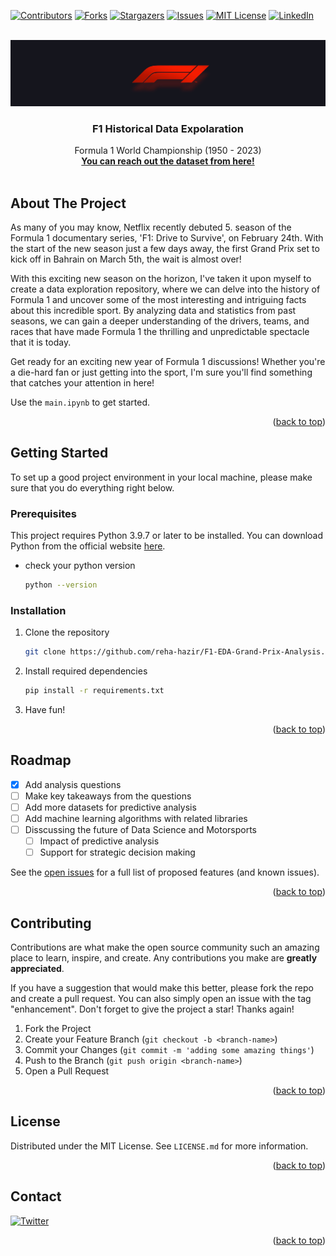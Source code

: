 <!-- Improved compatibility of back to top link: See: https://github.com/othneildrew/Best-README-Template/pull/73 -->
<a name="readme-top"></a>
<!--
*** Thanks for checking out the Best-README-Template. If you have a suggestion
*** that would make this better, please fork the repo and create a pull request
*** or simply open an issue with the tag "enhancement".
*** Don't forget to give the project a star!
*** Thanks again! Now go create something AMAZING! :D
-->



<!-- PROJECT SHIELDS -->
<!--
*** I'm using markdown "reference style" links for readability.
*** Reference links are enclosed in brackets [ ] instead of parentheses ( ).
*** See the bottom of this document for the declaration of the reference variables
*** for contributors-url, forks-url, etc. This is an optional, concise syntax you may use.
*** https://www.markdownguide.org/basic-syntax/#reference-style-links
-->
[![Contributors][contributors-shield]][contributors-url]
[![Forks][forks-shield]][forks-url]
[![Stargazers][stars-shield]][stars-url]
[![Issues][issues-shield]][issues-url]
[![MIT License][license-shield]][license-url]
[![LinkedIn][linkedin-shield]][linkedin-url]



<!-- PROJECT LOGO -->
<br />
<div align="center">
  <a href="https://github.com/othneildrew/Best-README-Template">
    <img src="dataset-cover.jpg" alt="Logo" width="" height="">
  </a>

  <h3 align="center">F1 Historical Data Expolaration</h3>

  <p align="center">
    Formula 1 World Championship (1950 - 2023)
    <br />
    <a href="https://www.kaggle.com/datasets/rohanrao/formula-1-world-championship-1950-2020"><strong>You can reach out the dataset from here!</strong></a>
    <br />
    <br />
  </p>
</div>

<!-- ABOUT THE PROJECT -->
## About The Project

As many of you may know, Netflix recently debuted 5. season of the Formula 1 documentary series, 'F1: Drive to Survive', on February 24th. With the start of the new season just a few days away, the first Grand Prix set to kick off in Bahrain on March 5th, the wait is almost over!

With this exciting new season on the horizon, I've taken it upon myself to create a data exploration repository, where we can delve into the history of Formula 1 and uncover some of the most interesting and intriguing facts about this incredible sport. By analyzing data and statistics from past seasons, we can gain a deeper understanding of the drivers, teams, and races that have made Formula 1 the thrilling and unpredictable spectacle that it is today. 

Get ready for an exciting new year of Formula 1 discussions! Whether you're a die-hard fan or just getting into the sport, I'm sure you'll find something that catches your attention in here!

Use the `main.ipynb` to get started.

<p align="right">(<a href="#readme-top">back to top</a>)</p>


<!-- GETTING STARTED -->
## Getting Started

To set up a good project environment in your local machine, please make sure that you do everything right below.

### Prerequisites

This project requires Python 3.9.7 or later to be installed. You can download Python from the official website [here](https://www.python.org/downloads/).

* check your python version
  ```sh
  python --version
  ```

### Installation

1. Clone the repository
   ```sh
   git clone https://github.com/reha-hazir/F1-EDA-Grand-Prix-Analysis.git
   ```
2. Install required dependencies
   ```sh
   pip install -r requirements.txt
   ```
3. Have fun!

<p align="right">(<a href="#readme-top">back to top</a>)</p>


<!-- ROADMAP -->
## Roadmap

- [x] Add analysis questions
- [ ] Make key takeaways from the questions
- [ ] Add more datasets for predictive analysis
- [ ] Add machine learning algorithms with related libraries
- [ ] Disscussing the future of Data Science and Motorsports
  - [ ] Impact of predictive analysis
  - [ ] Support for strategic decision making

See the [open issues](https://github.com/reha-hazir/F1-EDA-Grand-Prix-Analysis/issues) for a full list of proposed features (and known issues).

<p align="right">(<a href="#readme-top">back to top</a>)</p>



<!-- CONTRIBUTING -->
## Contributing

Contributions are what make the open source community such an amazing place to learn, inspire, and create. Any contributions you make are **greatly appreciated**.

If you have a suggestion that would make this better, please fork the repo and create a pull request. You can also simply open an issue with the tag "enhancement".
Don't forget to give the project a star! Thanks again!

1. Fork the Project
2. Create your Feature Branch (`git checkout -b <branch-name>`)
3. Commit your Changes (`git commit -m 'adding some amazing things'`)
4. Push to the Branch (`git push origin <branch-name>`)
5. Open a Pull Request

<p align="right">(<a href="#readme-top">back to top</a>)</p>



<!-- LICENSE -->
## License

Distributed under the MIT License. See `LICENSE.md` for more information.

<p align="right">(<a href="#readme-top">back to top</a>)</p>



<!-- CONTACT -->
## Contact

[![Twitter][twitter-shield]][twitter-url]


<p align="right">(<a href="#readme-top">back to top</a>)</p>


<!-- MARKDOWN LINKS & IMAGES -->
<!-- https://www.markdownguide.org/basic-syntax/#reference-style-links -->
[contributors-shield]: https://img.shields.io/github/contributors-anon/reha-hazir/F1-EDA-Grand-Prix-Analysis?color=red&style=for-the-badge
[contributors-url]: https://github.com/reha-hazir/F1-EDA-Grand-Prix-Analysis/graphs/contributors
[forks-shield]: https://img.shields.io/github/forks/reha-hazir/F1-EDA-Grand-Prix-Analysis?color=red&style=for-the-badge
[forks-url]: https://github.com/reha-hazir/F1-EDA-Grand-Prix-Analysis/forks
[stars-shield]: https://img.shields.io/github/stars/reha-hazir/F1-EDA-Grand-Prix-Analysis?color=red&logoColor=black&style=for-the-badge
[stars-url]: https://github.com/reha-hazir/F1-EDA-Grand-Prix-Analysis/stargazers
[issues-shield]: https://img.shields.io/bitbucket/issues/reha-hazir/F1-EDA-Grand-Prix-Analysis?color=red&style=for-the-badge
[issues-url]: https://github.com/reha-hazir/F1-EDA-Grand-Prix-Analysis/issues
[license-shield]: https://img.shields.io/github/license/reha-hazir/F1-EDA-Grand-Prix-Analysis?color=red&style=for-the-badge
[license-url]: https://github.com/reha-hazir/F1-EDA-Grand-Prix-Analysis/blob/master/LICENSE.md
[linkedin-shield]: https://i.imgur.com/bUkI59w.png
[linkedin-url]: https://www.linkedin.com/in/reha-hazir/
[twitter-shield]: https://img.shields.io/twitter/follow/hazirreha?color=blue&logo=twitter&style=for-the-badge 
[twitter-url]: https://twitter.com/hazirreha
[product-screenshot]: images/screenshot.png
[Next.js]: https://img.shields.io/badge/next.js-000000?style=for-the-badge&logo=nextdotjs&logoColor=white
[Next-url]: https://nextjs.org/
[React.js]: https://img.shields.io/badge/React-20232A?style=for-the-badge&logo=react&logoColor=61DAFB
[React-url]: https://reactjs.org/
[Vue.js]: https://img.shields.io/badge/Vue.js-35495E?style=for-the-badge&logo=vuedotjs&logoColor=4FC08D
[Vue-url]: https://vuejs.org/
[Angular.io]: https://img.shields.io/badge/Angular-DD0031?style=for-the-badge&logo=angular&logoColor=white
[Angular-url]: https://angular.io/
[Svelte.dev]: https://img.shields.io/badge/Svelte-4A4A55?style=for-the-badge&logo=svelte&logoColor=FF3E00
[Svelte-url]: https://svelte.dev/
[Laravel.com]: https://img.shields.io/badge/Laravel-FF2D20?style=for-the-badge&logo=laravel&logoColor=white
[Laravel-url]: https://laravel.com
[Bootstrap.com]: https://img.shields.io/badge/Bootstrap-563D7C?style=for-the-badge&logo=bootstrap&logoColor=white
[Bootstrap-url]: https://getbootstrap.com
[JQuery.com]: https://img.shields.io/badge/jQuery-0769AD?style=for-the-badge&logo=jquery&logoColor=white
[JQuery-url]: https://jquery.com 
